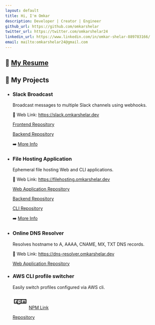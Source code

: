 ```yaml
---
layout: default
title: Hi, I'm Omkar
description: Developer | Creator | Engineer
github_url: https://github.com/omkarshelar
twitter_url: https://twitter.com/omkarshelar24
linkedin_url: https://www.linkedin.com/in/omkar-shelar-889783166/
email: mailto:omkarshelar24@gmail.com
---
```


## :page_facing_up: [My Resume](/assets/omkar-shelar-resume.pdf)

<div data-iframe-width="150" data-iframe-height="270" data-share-badge-id="162ac7f5-fe50-42bb-8065-b90565b284ad" data-share-badge-host="https://www.youracclaim.com"></div><script type="text/javascript" async src="//cdn.youracclaim.com/assets/utilities/embed.js"></script>

<div data-iframe-width="150" data-iframe-height="270" data-share-badge-id="4a5e58dc-e370-405a-b42a-b16987d28332" data-share-badge-host="https://www.youracclaim.com"></div><script type="text/javascript" async src="//cdn.youracclaim.com/assets/utilities/embed.js"></script>

<div data-iframe-width="150" data-iframe-height="270" data-share-badge-id="bf9e325c-ceaf-41c0-97ba-4126ffa1671e" data-share-badge-host="https://www.youracclaim.com"></div><script type="text/javascript" async src="//cdn.youracclaim.com/assets/utilities/embed.js"></script>

## :floppy_disk: My Projects

- ### Slack Broadcast

  Broadcast messages to multiple Slack channels using webhooks.

  :link: Web Link:
  <a href="https://slack.omkarshelar.dev" target="_blank">https://slack.omkarshelar.dev</a><i class="fa fa-external-link" aria-hidden="true"></i>

  <i class="fa fa-github" aria-hidden="true"></i>
  [Frontend Repository](https://github.com/omkarshelar/slack-broadcast-frontend)

  <i class="fa fa-github" aria-hidden="true"></i>
  [Backend Repository](https://github.com/omkarshelar/slack-broadcast-API)

  :arrow_right: [More Info](/work/slack-broadcast)

- ### File Hosting Application

  Ephemeral file hosting Web and CLI applications.

  :link: Web Link:
  <a href="https://filehosting.omkarshelar.dev" target="_blank">https://filehosting.omkarshelar.dev</a><i class="fa fa-external-link" aria-hidden="true"></i>

  <i class="fa fa-github" aria-hidden="true"></i>
  [Web Application Repository](https://github.com/omkarshelar/file-hosting-frontend)

  <i class="fa fa-github" aria-hidden="true"></i>
  [Backend Repository](https://github.com/omkarshelar/file-hosting-backend)

  <i class="fa fa-github" aria-hidden="true"></i>
  [CLI Repository](https://github.com/omkarshelar/file-hosting-cli)

  :arrow_right: [More Info](/work/file-hosting)

- ### Online DNS Resolver

  Resolves hostname to A, AAAA, CNAME, MX, TXT DNS records.

  :link: Web Link:
  <a href="https://dns-resolver.omkarshelar.dev" target="_blank">https://dns-resolver.omkarshelar.dev</a><i class="fa fa-external-link" aria-hidden="true"></i>

  <i class="fa fa-github" aria-hidden="true"></i>
  [Web Application Repository](https://github.com/omkarshelar/dns-resolver)

- ### AWS CLI profile switcher

  Easily switch profiles configured via AWS cli.

  ![NPM ](/assets/npm-logo.svg)
  [NPM Link](https://www.npmjs.com/package/aws-cli-switch)
  
  <i class="fa fa-github" aria-hidden="true"></i>
  [Repository](https://github.com/omkarshelar/aws-cli-profile-switch)
